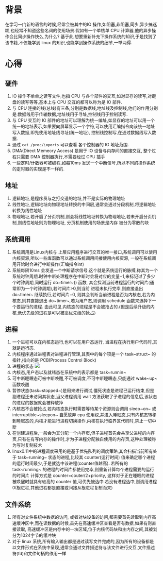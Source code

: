 背景
====

在学习一门新的语言的时候,经常会被其中的IO
操作,如阻塞,非阻塞,同步,异步搞迷糊,也经常不知道这些名词的使用场景.假如有一个单核单
CPU 计算器,他的异步操作会比同步操作快么,为什么?
基于此,想要重新补充下操作系统的知识,于是找到了该书籍,不仅能学到 linux
的知识,也能学到操作系统的细节,一举两得.

心得
====

硬件
----

1.  IO 操作不单单之读写文件,也指 CPU
    与各个部件的交互,如对显存的读写,对键盘的读写等等,基本上与 CPU
    交互的都可以称为是 IO 部件.
2.  与 CPU
    连接的线(总线)有三条,分别是数据线,地址线及控制线,他们的作用分别是:数据线用于传输数据,地址线用于寻址,控制线用于控制读写.
3.  与 CPU 交互的 IO
    部件的地址可以理解为统一编址,如显存的地址可以用一个统一的地址表示,如果要向屏幕显示一个字符,可以使用汇编指令向该统一地址写入数据,即先使用地址线寻址(统一地址),
    控制线控制写,在通过数据线写入数据.
4.  通过 `cat /proc/ioports` 可以查看 各个控制器的 IO 地址范围.
5.  DMA(Direct Memeory Access) 是用于 IO 设备与内存间的直接交互,
    整个过程只需要 DMA 控制器执行,不需要经过 CPU 插手
6.  一些定时/计数器可被编程,如每10ms
    发送一个中断信号,所以不同的操作系统的定时器的实现是不一样的.

地址
----

1.  逻辑地址,是程序员与之打交道的地址,并不是实际的物理地址
2.  线性地址,逻辑地址向物理地址转换的中间层,通常会通过分段机制,将逻辑地址转换为线性地址
3.  物理地址,若开启了分页机制,则会将线性地址转换为物理地址,若未开启分页机制,则线性地址则为物理地址,
    分页机制使用的场景是内存 被分为零散的块

系统调用
--------

1.  系统调用是Linux内核与
    上层应用程序进行交互的唯一接口,系统调用可以使用内核资源,所以一些库函数可以通过系统调用间接使用内核资源,
    一般在系统调用开始时会进行中断操作(汇编指令int)
2.  系统每隔10ms
    会发送一个中断请求信号,这个就是系统运行的脉搏,称其为一个系统时钟周期.时钟中断处理程序在中断时会将对应的变量+1,来标记过了多少个时钟周期,同时运行
    do~timer~() 函数,
    其会探测当前进程运行的时间片(通常即为一个时钟周期),若时间片\>0,则当前
    进程未执行完毕,则直接退出 do~timer~ 继续执行,若时间片=0,
    则其会判断当前进程是否为内核态,若为内核态,则其直接退出
    do~timer~,若为用户态,则调用 schedule 函数来选择下一个要运行的进程.
    由此可见,内核态的进程是不会被抢占的.(但是后续升级的内核,低优先级的进程是可以被高优先级的抢占)

进程
----

1.  一个进程可以在内核态运行,也可以在用户态运行,
    当进程在执行用户代码时,其就是运行态.
2.  内核程序通过进程表对进程进行管理,其表中的每个项是一个 task~struct~
    的指针,指向的是 PCB(Process Control Block)
3.  进程的状态
    ![](http://q.qxgzone.com/static/img/linux内核完全剖析学习笔记_linux_state.png)
4.  内核态,用户态以及就绪态在系统中的表示都是 task~runnin~
5.  可中断睡眠态可被中断唤醒,不可被调度,不可中断睡眠态,只能通过 wake~up~
    函数唤醒
6.  暂停状态(task~stopped~)是用来进行调试,僵死状态是进程已运行结束,但是副进程还未访问其状态,当父进程调用
    wait 方法获取了子进程的信息后,该状态的进程的数据就会被释放掉
7.  内核态不会被抢占,若内核态执行时需要等待某个资源则会调用 sleep~on~ 或
    interruptible~sleepon~ 自愿放弃 cpu
    使用权,并进入睡眠态,只有内核态转移到睡眠态的,内核才能进行进程切换操作,内核在执行临界区代码时,禁止一切中断
8.  在创建进程后,一般会为其分配一个内存页,但子进程首先会共享父进程的内存页,只有在有写内存的操作时,才为子进程分配独自使用的内存页,这种处理被称为写时复制技术
9.  linux0.11中的进程调度采用的是基于优先队列的调度策略,其会扫描当前所有处于
    task~running~ 状态的进程,比较其 counter(运行时间)
    值来确定哪个进程的运行时间最少,于是就选中该进程(counter值越高).
    若所有的 task~running~
    的进程的时间片都使用完毕,则重新计算每个进程需要的运行的时间片
    计算方式是 counter=couter/2+priority,
    这样对于正在睡眠的进程被唤醒时就具有较高的 counter
    值,可优先被选中.若没有进程选中,则调用进程0(根进程,其他进程都是直接或间接从根进程复制而来)

文件系统
--------

1.  所有对文件系统中数据的访问,
    或者对块设备的访问,都需要首先读取到内存高速缓冲区中,而在读数据的时候,首先在高速缓冲区查看是否有数据,如果有则直接读取,
    高速缓冲区是内存中的一块区域,位于内核代码块和主内存之间,其被划分为1024字节的缓冲块
2.  对于 linux
    系统,所有输入输出都是通过读写文件完成的,因为所有的设备都是以文件形式在系统中呈现,通常会通过文件描述符与该文件进行交互,文件描述符(fd)和文件句柄的作用一样
